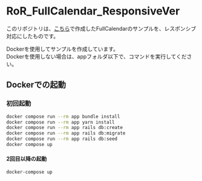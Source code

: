 # RoR_FullCalendar_ResponsiveVer
このリポジトリは、[こちら](https://github.com/ytojima/RoR_FullCalendar_Sample)で作成したFullCalendarのサンプルを、レスポンシブ対応にしたものです。

Dockerを使用してサンプルを作成しています。  
Dockerを使用しない場合は、appフォルダ以下で、コマンドを実行してください。

## Dockerでの起動

### 初回起動
```bash
docker compose run --rm app bundle install
docker compose run --rm app yarn install
docker compose run --rm app rails db:create
docker compose run --rm app rails db:migrate
docker compose run --rm app rails db:seed
docker compose up
```

#### 2回目以降の起動
```bash
docker-compose up
```